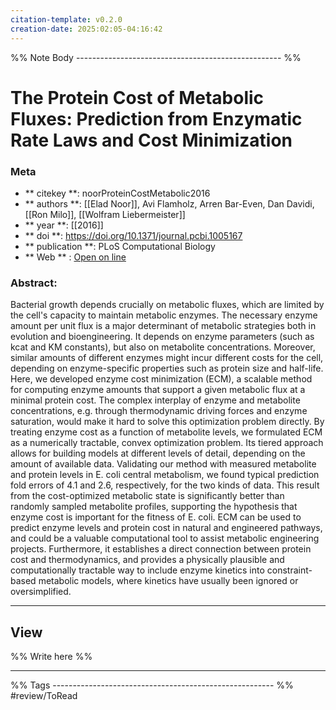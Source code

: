 ```yaml
---
citation-template: v0.2.0
creation-date: 2025:02:05-04:16:42
---
```


%% Note Body --------------------------------------------------- %%
# The Protein Cost of Metabolic Fluxes: Prediction from Enzymatic Rate Laws and Cost Minimization

### Meta
- ** citekey **: noorProteinCostMetabolic2016
- ** authors **: [[Elad Noor]], Avi Flamholz, Arren Bar-Even, Dan Davidi, [[Ron Milo]], [[Wolfram Liebermeister]]
- ** year **: [[2016]]
- ** doi **: https://doi.org/10.1371/journal.pcbi.1005167
- ** publication **: PLoS Computational Biology
- ** Web ** : [Open on line]()


### Abstract:
Bacterial growth depends crucially on metabolic fluxes, which are limited by the cell's capacity to maintain metabolic enzymes. The necessary enzyme amount per unit flux is a major determinant of metabolic strategies both in evolution and bioengineering. It depends on enzyme parameters (such as kcat and KM constants), but also on metabolite concentrations. Moreover, similar amounts of different enzymes might incur different costs for the cell, depending on enzyme-specific properties such as protein size and half-life. Here, we developed enzyme cost minimization (ECM), a scalable method for computing enzyme amounts that support a given metabolic flux at a minimal protein cost. The complex interplay of enzyme and metabolite concentrations, e.g. through thermodynamic driving forces and enzyme saturation, would make it hard to solve this optimization problem directly. By treating enzyme cost as a function of metabolite levels, we formulated ECM as a numerically tractable, convex optimization problem. Its tiered approach allows for building models at different levels of detail, depending on the amount of available data. Validating our method with measured metabolite and protein levels in E. coli central metabolism, we found typical prediction fold errors of 4.1 and 2.6, respectively, for the two kinds of data. This result from the cost-optimized metabolic state is significantly better than randomly sampled metabolite profiles, supporting the hypothesis that enzyme cost is important for the fitness of E. coli. ECM can be used to predict enzyme levels and protein cost in natural and engineered pathways, and could be a valuable computational tool to assist metabolic engineering projects. Furthermore, it establishes a direct connection between protein cost and thermodynamics, and provides a physically plausible and computationally tractable way to include enzyme kinetics into constraint-based metabolic models, where kinetics have usually been ignored or oversimplified.

___

## View

%% Write here %%





___
%% Tags  ------------------------------------------------------- %%
#review/ToRead

